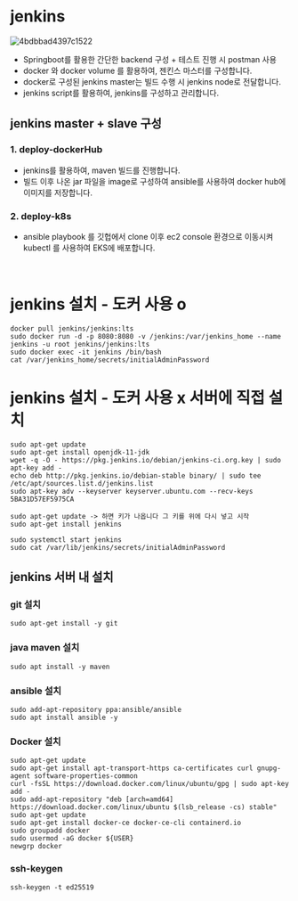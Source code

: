 # jenkins


![4bdbbad4397c1522](https://github.com/jominjun94/EKS-Project/assets/72008472/4fa923b0-5817-447e-82f2-852c38344595)

- Springboot를 활용한 간단한 backend 구성 + 테스트 진행 시 postman 사용
- docker 와 docker volume 를 활용하여, 젠킨스 마스터를 구성합니다. 
- docker로 구성된 jenkins master는 빌드 수행 시 jenkins node로 전달합니다.
- jenkins script를 활용하여, jenkins를 구성하고 관리합니다.  


## jenkins master + slave 구성 

### 1. deploy-dockerHub
- jenkins를 활용하여, maven 빌드를 진행합니다. 
- 빌드 이후 나온 jar 파일을 image로 구성하여 ansible를 사용하여 docker hub에 이미지를 저장합니다. 

### 2. deploy-k8s
 - ansible playbook 를 깃헙에서 clone 이후 ec2 console 환경으로 이동시켜 kubectl 를 사용하여 EKS에 배포합니다. 


</br>

# jenkins 설치 - 도커 사용 o 
```
docker pull jenkins/jenkins:lts
sudo docker run -d -p 8080:8080 -v /jenkins:/var/jenkins_home --name jenkins -u root jenkins/jenkins:lts
sudo docker exec -it jenkins /bin/bash
cat /var/jenkins_home/secrets/initialAdminPassword
```

# jenkins 설치 - 도커 사용 x 서버에 직접 설치
```
sudo apt-get update
sudo apt-get install openjdk-11-jdk
wget -q -O - https://pkg.jenkins.io/debian/jenkins-ci.org.key | sudo apt-key add -
echo deb http://pkg.jenkins.io/debian-stable binary/ | sudo tee /etc/apt/sources.list.d/jenkins.list
sudo apt-key adv --keyserver keyserver.ubuntu.com --recv-keys 5BA31D57EF5975CA

sudo apt-get update -> 하면 키가 나옵니다 그 키를 위에 다시 넣고 시작
sudo apt-get install jenkins

sudo systemctl start jenkins
sudo cat /var/lib/jenkins/secrets/initialAdminPassword
```

 

## jenkins 서버 내 설치 
### git 설치
```
sudo apt-get install -y git
```


### java maven 설치 
```
sudo apt install -y maven
```

### ansible 설치
```
sudo add-apt-repository ppa:ansible/ansible
sudo apt install ansible -y
```


### Docker 설치
```
sudo apt-get update
sudo apt-get install apt-transport-https ca-certificates curl gnupg-agent software-properties-common
curl -fsSL https://download.docker.com/linux/ubuntu/gpg | sudo apt-key add -
sudo add-apt-repository "deb [arch=amd64] https://download.docker.com/linux/ubuntu $(lsb_release -cs) stable"
sudo apt-get update
sudo apt-get install docker-ce docker-ce-cli containerd.io
sudo groupadd docker
sudo usermod -aG docker ${USER}
newgrp docker
```

### ssh-keygen
```
ssh-keygen -t ed25519
```
